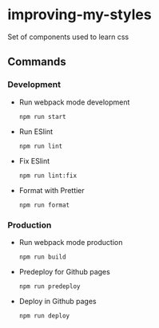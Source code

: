 # improving-my-styles

Set of components used to learn css

## Commands

### Development

- Run webpack mode development

  ```
  npm run start
  ```
- Run ESlint

  ```
  npm run lint
  ```
- Fix ESlint

  ```
  npm run lint:fix
  ```
- Format with Prettier

  ```
  npm run format
  ```
### Production
- Run webpack mode production

  ```
  npm run build
  ```
- Predeploy for Github pages

  ```
  npm run predeploy
  ```
- Deploy in Github pages

  ```
  npm run deploy
  ```